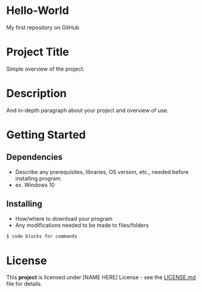 # Hello-World

My first repository on GitHub

# Project Title

Simple overview of the project. 

# Description

And in-depth paragraph about your project and overview of use. 

# Getting Started
## Dependencies

- Describe any prerequisites, libraries, OS version, etc., needed before installing program.
- ex. Windows 10

## Installing

- How/where to download your program
- Any modifications needed to be made to files/folders

```sh
$ code blocks for commands
```
# License

This __project__ is licensed under [NAME HERE] License - see the [LICENSE.md](https://github.com/StevenC623/Hello-World/LICENSE.md) file for details. 

